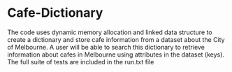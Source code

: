 # Cafe-Dictionary
The code uses dynamic memory allocation and linked data structure to create a dictionary and store cafe information from a dataset about the City of Melbourne. A user will be able to search this dictionary to retrieve information about cafes in Melbourne using attributes in the dataset (keys). The full suite of tests are included in the run.txt file
